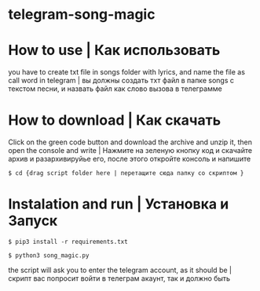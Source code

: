 # telegram-song-magic

 
 # How to use | Как использовать
you have to create txt file in songs folder with lyrics, and name the file as call word in telegram |
вы должны создать тхт файл в папке songs с текстом песни, и назвать файл как слово вызова в телеграмме

# How to download | Как скачать 
Click on the green code button and download the archive and unzip it, then open the console and write |
Нажмите на зеленую кнопку код и скачайте архив и разархивируйье его, после этого откройте консоль и напишите
```
$ cd {drag script folder here | перетащите сюда папку со скриптом }
```

# Instalation and run | Установка и Запуск
```
$ pip3 install -r requirements.txt 

$ python3 song_magic.py
```

the script will ask you to enter the telegram account, as it should be |
скрипт вас попросит войти в телеграм акаунт, так и  должно быть

